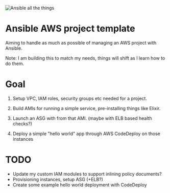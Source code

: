 
![Ansible all the things](http://cdn.meme.am/instances/500x/56738879.jpg)

# Ansible AWS project template 

Aiming to handle as much as possible of managing an AWS project with Ansible.

Note: I am building this to match my needs, things will shift as I learn how to do them.

# Goal

1. Setup VPC, IAM roles, security groups etc needed for a project. 

2. Build AMIs for running a simple service, pre-installing things like Elixir.

3. Launch an ASG with from that AMI. (maybe with ELB based health checks?) 

4. Deploy a simple "hello world" app through AWS CodeDeploy on those instances

# TODO
- Update my custom IAM modules to support inlining policy documents?
- Provisioning instances, setup ASG (+ELB?)
- Create some example hello world deployment with CodeDeploy

	
